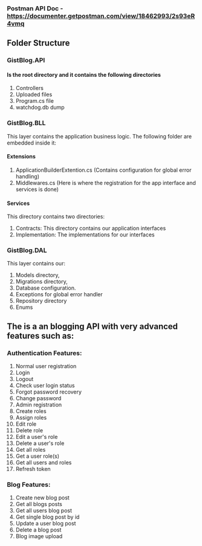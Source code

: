 ### Postman API Doc - https://documenter.getpostman.com/view/18462993/2s93eR4vmq
## Folder Structure

### GistBlog.API
#### Is the root directory and it contains the following directories
1. Controllers
2. Uploaded files
3. Program.cs file
4. watchdog.db dump

### GistBlog.BLL
This layer contains the application business logic. The following folder are embedded inside it:
#### Extensions
1. ApplicationBuilderExtention.cs (Contains configuration for global error handling)
2. Middlewares.cs (Here is where the registration for the app interface and services is done)
#### Services
This directory contains two directories:
1. Contracts: This directory contains our application interfaces
2. Implementation: The implementations for our interfaces

### GistBlog.DAL
This layer contains our:
1. Models directory, 
2. Migrations directory, 
3. Database configuration.
4. Exceptions for global error handler
5. Repository directory
6. Enums

## The is a an blogging API with very advanced features such as:
### Authentication Features:
1. Normal user registration
2. Login
3. Logout
4. Check user login status
5. Forgot password recovery
6. Change password
7. Admin registration
8. Create roles
9. Assign roles
10. Edit role
11. Delete role
12. Edit a user's role
13. Delete a user's role
14. Get all roles
15. Get a user role(s)
16. Get all users and roles
17. Refresh token

### Blog Features:
1. Create new blog post
2. Get all blogs posts
3. Get all users blog post
4. Get single blog post by id
5. Update a user blog post
6. Delete a blog post
7. Blog image upload
